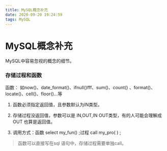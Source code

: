 ```yaml
---
title: MySQL概念补充
date: 2020-09-20 19:24:59
tags: MySQL
---
```

# MySQL概念补充

MySQL中容易忽视的概念的细节。

### 存储过程和函数

函数：
如now()、date_format()、ifnull()fff、sum()、count() 、format()、locate()、cell()、floor()...等

1. 函数必须指定返回值，且参数默认为IN类型。

2. 存储过程没返回值，参数可以是 IN,OUT,IN OUT类型，有的人可能会理解成OUT 也算是返回值。

3. 调用方式：函数 select my_fun() ;过程 call my_pro( ) ;


> 函数可以直接写在sql 语句中，存储过程需要单独call。
>






